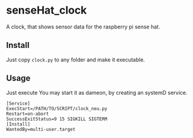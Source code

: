 # senseHat_clock
A clock, that shows sensor data for the raspberry pi sense hat.

## Install

Just copy `clock.py` to any folder and make it executable.

## Usage 

Just execute
You may start it as dameon, by creating an systemD service.
```
[Service]
ExecStart=/PATH/TO/SCRIPT/clock_neu.py
Restart=on-abort
SuccessExitStatus=9 15 SIGKILL SIGTERM
[Install]
WantedBy=multi-user.target
```
